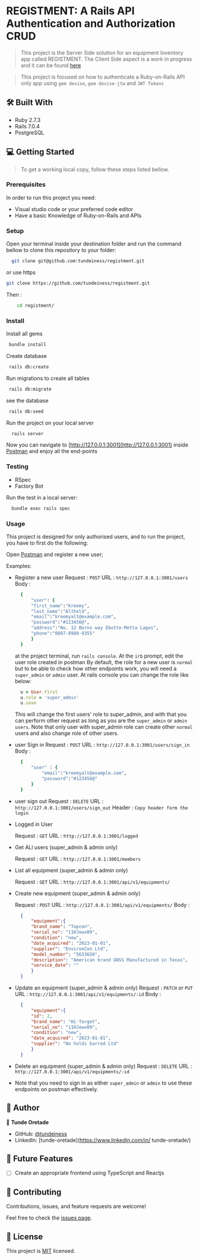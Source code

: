 # REGISTMENT: A Rails API Authentication and Authorization CRUD

> This project is the Server Side solution for an equipment Inventory app called REGISTMENT. The Client Side aspect is a work in progress and it can be found [here](https://github.com/tundeiness)

> This project is focused on how to authenticate a Ruby-on-Rails API only app using `gem devise`, `gem devise-jtw` and `JWT Tokens`

## 🛠 Built With

- Ruby 2.7.3
- Rails 7.0.4
- PostgreSQL


## 💻 Getting Started

> To get a working local copy, follow these steps listed bellow.

### Prerequisites

In order to run this project you need:

- Visual studio code or your preferred code editor
- Have a basic Knowledge of Ruby-on-Rails and APIs

### Setup

Open your terminal inside your destination folder and run the command bellow to clone this repository to your folder:

```sh
  git clone git@github.com:tundeiness/registment.git
```

or use https

```sh
git clone https://github.com/tundeiness/registment.git
```

Then :

```sh
    cd registment/
```

### Install

Install all gems

```sh
 bundle install
```

Create database

```sh
 rails db:create
```

Run migrations to create all tables

```sh
 rails db:migrate
```

see the database

```sh
 rails db:seed
```

Run the project on your local server

```sh
  rails server
```

Now you can navigate to [http://127.0.0.1:3001](http://127.0.0.1:3001)
inside [Postman](https://www.postman.com/) and enjoy all the end-points

### Testing

- RSpec
- Factory Bot

Run the test in a local server:

```sh
  bundle exec rails spec
```

### Usage

This project is designed for only authorised users, and to run the project, you have to first do the following:

Open [Postman](https://www.postman.com/) and register a new user;

Examples:

- Register a new user
  Request : `POST`
  URL : `http://127.0.0.1:3001/users`
  Body :
  ```rb
    {
        "user": {
        "first_name":"Kreemy",
        "last_name":"Althold",
        "email":"kreemyalt@example.com",
        "password":"#123456@",
        "address":"No. 12 Borno way Ebutte-Metta Lagos",
        "phone":"0807-8988-9355"
        }
    }
    ```

  at the project terminal, run `rails console`. At the `irb` prompt, edit the user role created in postman
  By default, the role for a new user is `normal` but to be able to check how other endpoints work, you will
  need a `super_admin` or `admin` user.
  At  rails console you can change the role like below:
  ```rb
    u = User.first
    u.role = 'super_admin'
    u.save
  ```
  This will change the first users' role to super_admin, and with that you can perform other request
  as long as you are the `super_admin` or `admin users`. Note that only user with super_admin role can
  create other `normal` users and also change role of other users.

- user Sign in
  Request : `POST`
  URL : `http://127.0.0.1:3001/users/sign_in`
  Body :
  ```rb
    {
        "user" : {
            "email":"kreemyalt@example.com",
            "password":"#123456@"
        }
    }
    ```
- user sign out
  Request : `DELETE`
  URL : `http://127.0.0.1:3001/users/sign_out`
  Header : `Copy header form the login`

- Logged in User

  Request : `GET`
  URL : `http://127.0.0.1:3001/logged`


- Get ALl users (super_admin & admin only)

  Request : `GET`
  URL : `http://127.0.0.1:3001/members`



- List all equipment (super_admin & admin only)

  Request : `GET`
  URL : `http://127.0.0.1:3001/api/v1/equipments/`


- Create new equipment (super_admin & admin only)

  Request : `POST`
  URL : `http://127.0.0.1:3001/api/v1/equipments/`
  Body :
  ```json
    {
        "equipment":{
        "brand_name": "Topcon",
        "serial_no": "110Jewx09",
        "condition": "new",
        "date_acquired": "2023-01-01",
        "supplier": "EnvironCon Ltd",
        "model_number": "5633650",
        "description": "American brand GNSS Manufactured in Texas",
        "service_date": ""
        }
    }
    ```

- Update an equipment (super_admin & admin only)
  Request : `PATCH` or `PUT`
  URL : `http://127.0.0.1:3001/api/v1/equipments/:id`
  Body :
  ```json
    {
        "equipment":{
        "id": 2,
        "brand_name": "Hi-Target",
        "serial_no": "110Jewx09",
        "condition": "new",
        "date_acquired": "2023-01-01",
        "supplier": "No holds barred Ltd"
        }
    }
    ```

- Delete an equipment (super_admin & admin only)
  Request : `DELETE` 
  URL : `http://127.0.0.1:3001/api/v1/equipments/:id`

- Note that you need to sign in as either `super_admin` or `admin` to use these endpoints on postman effectively.

## 👥 Author

👤 **Tunde Oretade**

- GitHub: [@tundeiness](https://github.com/tundeiness)
- LinkedIn: [tunde-oretade](https://www.linkedin.com/in/
tunde-oretade/)


## 🔭 Future Features

- [ ] Create an appropriate frontend using TypeScript and Reactjs

## 🤝 Contributing
Contributions, issues, and feature requests are welcome!

Feel free to check the [issues page](../../issues/).

## 📝 License

This project is [MIT](./LICENSE) licensed.

